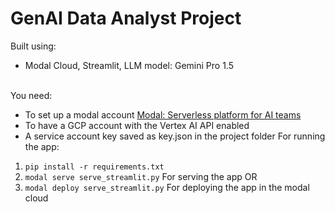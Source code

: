 # GenAI Data Analyst Project
Built using:
- Modal Cloud, Streamlit, LLM model: Gemini Pro 1.5
<br><br>


You need:
- To set up a modal account [Modal: Serverless platform for AI teams](https://modal.com/)
- To have a GCP account with the Vertex AI API enabled
- A service account key saved as key.json in the project folder
For running the app: <br>
1. `pip install -r requirements.txt`
2. `modal serve serve_streamlit.py`    For serving the app OR
3. `modal deploy serve_streamlit.py` For deploying the app in the modal cloud